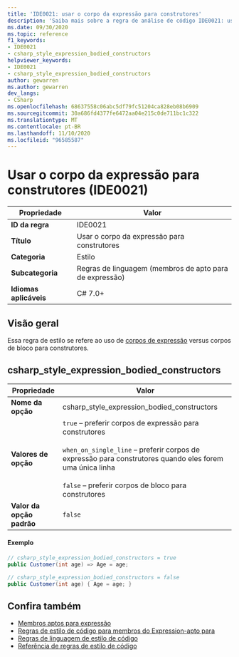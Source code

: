 ```yaml
---
title: 'IDE0021: usar o corpo da expressão para construtores'
description: 'Saiba mais sobre a regra de análise de código IDE0021: usar o corpo da expressão para construtores'
ms.date: 09/30/2020
ms.topic: reference
f1_keywords:
- IDE0021
- csharp_style_expression_bodied_constructors
helpviewer_keywords:
- IDE0021
- csharp_style_expression_bodied_constructors
author: gewarren
ms.author: gewarren
dev_langs:
- CSharp
ms.openlocfilehash: 68637558c06abc5df79fc51204ca828eb08b6909
ms.sourcegitcommit: 30a686fd4377fe6472aa04e215c0de711bc1c322
ms.translationtype: MT
ms.contentlocale: pt-BR
ms.lasthandoff: 11/10/2020
ms.locfileid: "96585587"
---
```

# <a name="use-expression-body-for-constructors-ide0021"></a>Usar o corpo da expressão para construtores (IDE0021)

|Propriedade|Valor|
|-|-|
| **ID da regra** | IDE0021 |
| **Título** | Usar o corpo da expressão para construtores |
| **Categoria** | Estilo |
| **Subcategoria** | Regras de linguagem (membros de apto para de expressão) |
| **Idiomas aplicáveis** | C# 7.0+ |

## <a name="overview"></a>Visão geral

Essa regra de estilo se refere ao uso de [corpos de expressão](../../../csharp/programming-guide/statements-expressions-operators/expression-bodied-members.md) versus corpos de bloco para construtores.

## <a name="csharp_style_expression_bodied_constructors"></a>csharp_style_expression_bodied_constructors

|Propriedade|Valor|
|-|-|
| **Nome da opção** | csharp_style_expression_bodied_constructors
| **Valores de opção** | `true` – preferir corpos de expressão para construtores<br /><br />`when_on_single_line` – preferir corpos de expressão para construtores quando eles forem uma única linha<br /><br />`false` – preferir corpos de bloco para construtores |
| **Valor da opção padrão** | `false` |

#### <a name="example"></a>Exemplo

```csharp
// csharp_style_expression_bodied_constructors = true
public Customer(int age) => Age = age;

// csharp_style_expression_bodied_constructors = false
public Customer(int age) { Age = age; }
```

## <a name="see-also"></a>Confira também

- [Membros aptos para expressão](../../../csharp/programming-guide/statements-expressions-operators/expression-bodied-members.md)
- [Regras de estilo de código para membros do Expression-apto para](expression-bodied-members.md)
- [Regras de linguagem de estilo de código](language-rules.md)
- [Referência de regras de estilo de código](index.md)
